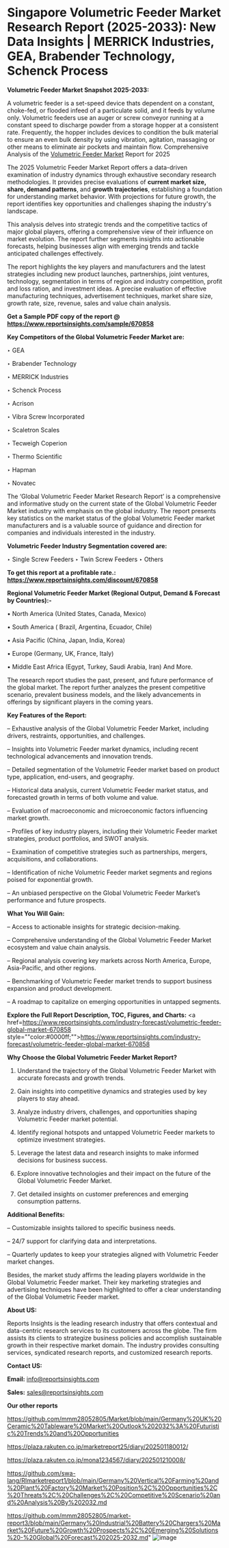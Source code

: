 # Singapore Volumetric Feeder Market Research Report (2025-2033): New Data Insights | MERRICK Industries, GEA, Brabender Technology, Schenck Process

<strong>Volumetric Feeder Market Snapshot 2025-2033:</strong>

A volumetric feeder is a set-speed device thats dependent on a constant, choke-fed, or flooded infeed of a particulate solid, and it feeds by volume only. Volumetric feeders use an auger or screw conveyor running at a constant speed to discharge powder from a storage hopper at a consistent rate. Frequently, the hopper includes devices to condition the bulk material to ensure an even bulk density by using vibration, agitation, massaging or other means to eliminate air pockets and maintain flow. Comprehensive Analysis of the <a href=https://www.reportsinsights.com/sample/670858>Volumetric Feeder Market</a> Report for 2025

The 2025 Volumetric Feeder Market Report offers a data-driven examination of industry dynamics through exhaustive secondary research methodologies. It provides precise evaluations of <strong>current market size, share, demand patterns</strong>, and <strong>growth trajectories</strong>, establishing a foundation for understanding market behavior. With projections for future growth, the report identifies key opportunities and challenges shaping the industry's landscape.

This analysis delves into strategic trends and the competitive tactics of major global players, offering a comprehensive view of their influence on market evolution. The report further segments insights into actionable forecasts, helping businesses align with emerging trends and tackle anticipated challenges effectively.

The report highlights the key players and manufacturers and the latest strategies including new product launches, partnerships, joint ventures, technology, segmentation in terms of region and industry competition, profit and loss ration, and investment ideas. A precise evaluation of effective manufacturing techniques, advertisement techniques, market share size, growth rate, size, revenue, sales and value chain analysis.

<strong>Get a Sample PDF copy of the report @ <a href=https://www.reportsinsights.com/sample/670858 style=color:#0000ff;>https://www.reportsinsights.com/sample/670858</a></strong>

<strong>Key Competitors of the Global Volumetric Feeder Market are:</strong>

‣ GEA

‣ Brabender Technology

‣ MERRICK Industries

‣ Schenck Process

‣ Acrison

‣ Vibra Screw Incorporated

‣ Scaletron Scales

‣ Tecweigh Coperion

‣ Thermo Scientific

‣ Hapman

‣ Novatec

The ‘Global Volumetric Feeder Market Research Report’ is a comprehensive and informative study on the current state of the Global Volumetric Feeder Market industry with emphasis on the global industry. The report presents key statistics on the market status of the global Volumetric Feeder market manufacturers and is a valuable source of guidance and direction for companies and individuals interested in the industry.

<strong>Volumetric Feeder Industry Segmentation covered are:</strong>

‣ Single Screw Feeders
‣ Twin Screw Feeders
‣ Others

<strong>To get this report at a profitable rate.: <a href=https://www.reportsinsights.com/discount/670858 style=color:#0000ff;>https://www.reportsinsights.com/discount/670858</a></strong>

<strong>Regional Volumetric Feeder Market (Regional Output, Demand &amp; Forecast by Countries):-</strong>

• North America (United States, Canada, Mexico)

• South America ( Brazil, Argentina, Ecuador, Chile)

• Asia Pacific (China, Japan, India, Korea)

• Europe (Germany, UK, France, Italy)

• Middle East Africa (Egypt, Turkey, Saudi Arabia, Iran) And More.

The research report studies the past, present, and future performance of the global market. The report further analyzes the present competitive scenario, prevalent business models, and the likely advancements in offerings by significant players in the coming years.

<strong>Key Features of the Report:</strong>

– Exhaustive analysis of the Global Volumetric Feeder Market, including drivers, restraints, opportunities, and challenges.

– Insights into Volumetric Feeder market dynamics, including recent technological advancements and innovation trends.

– Detailed segmentation of the Volumetric Feeder market based on product type, application, end-users, and geography.

– Historical data analysis, current Volumetric Feeder market status, and forecasted growth in terms of both volume and value.

– Evaluation of macroeconomic and microeconomic factors influencing market growth.

– Profiles of key industry players, including their Volumetric Feeder market strategies, product portfolios, and SWOT analysis.

– Examination of competitive strategies such as partnerships, mergers, acquisitions, and collaborations.

– Identification of niche Volumetric Feeder market segments and regions poised for exponential growth.

– An unbiased perspective on the Global Volumetric Feeder Market’s performance and future prospects.

<strong>What You Will Gain:</strong>

– Access to actionable insights for strategic decision-making.

– Comprehensive understanding of the Global Volumetric Feeder Market ecosystem and value chain analysis.

– Regional analysis covering key markets across North America, Europe, Asia-Pacific, and other regions.

– Benchmarking of Volumetric Feeder market trends to support business expansion and product development.

– A roadmap to capitalize on emerging opportunities in untapped segments.

<strong>Explore the Full Report Description, TOC, Figures, and Charts:</strong>
<a href=https://www.reportsinsights.com/industry-forecast/volumetric-feeder-global-market-670858 style=""color:#0000ff;"">https://www.reportsinsights.com/industry-forecast/volumetric-feeder-global-market-670858</a>

<strong>Why Choose the Global Volumetric Feeder Market Report?</strong>

1. Understand the trajectory of the Global Volumetric Feeder Market with accurate forecasts and growth trends.

2. Gain insights into competitive dynamics and strategies used by key players to stay ahead.

3. Analyze industry drivers, challenges, and opportunities shaping Volumetric Feeder market potential.

4. Identify regional hotspots and untapped Volumetric Feeder markets to optimize investment strategies.

5. Leverage the latest data and research insights to make informed decisions for business success.

6. Explore innovative technologies and their impact on the future of the Global Volumetric Feeder Market.

7. Get detailed insights on customer preferences and emerging consumption patterns.

<strong>Additional Benefits:</strong>

– Customizable insights tailored to specific business needs.

– 24/7 support for clarifying data and interpretations.

– Quarterly updates to keep your strategies aligned with Volumetric Feeder market changes.

Besides, the market study affirms the leading players worldwide in the Global Volumetric Feeder market. Their key marketing strategies and advertising techniques have been highlighted to offer a clear understanding of the Global Volumetric Feeder market.

<strong><strong>About US</strong>:</strong>

Reports Insights is the leading research industry that offers contextual and data-centric research services to its customers across the globe. The firm assists its clients to strategize business policies and accomplish sustainable growth in their respective market domain. The industry provides consulting services, syndicated research reports, and customized research reports.

<strong>Contact US:</strong>

<p class=><b>Email:</b> <a href=mailto:info@reportsinsights.com>info@reportsinsights.com</a></p>
<p class=><b>Sales:</b> <a href=mailto:sales@reportsinsights.com>sales@reportsinsights.com</a></p>

<strong>Our other reports</strong>

<a href=https://github.com/mmm28052805/Market/blob/main/Germany%20UK%20Ceramic%20Tableware%20Market%20Outlook%202032%3A%20Futuristic%20Trends%20and%20Opportunities>https://github.com/mmm28052805/Market/blob/main/Germany%20UK%20Ceramic%20Tableware%20Market%20Outlook%202032%3A%20Futuristic%20Trends%20and%20Opportunities</a>

<a href=https://plaza.rakuten.co.jp/marketreport25/diary/202501180012/>https://plaza.rakuten.co.jp/marketreport25/diary/202501180012/</a>

<a href=https://plaza.rakuten.co.jp/mona1234567/diary/202501210008/>https://plaza.rakuten.co.jp/mona1234567/diary/202501210008/</a>

<a href=https://github.com/swa-lang/RImarketreport1/blob/main/Germany%20Vertical%20Farming%20and%20Plant%20Factory%20Market%20Position%2C%20Opportunities%2C%20Threats%2C%20Challenges%2C%20Competitive%20Scenario%20and%20Analysis%20By%202032.md>https://github.com/swa-lang/RImarketreport1/blob/main/Germany%20Vertical%20Farming%20and%20Plant%20Factory%20Market%20Position%2C%20Opportunities%2C%20Threats%2C%20Challenges%2C%20Competitive%20Scenario%20and%20Analysis%20By%202032.md</a>

<a href=https://github.com/mmm28052805/market-report3/blob/main/Germany%20Industrial%20Battery%20Chargers%20Market%20Future%20Growth%20Prospects%2C%20Emerging%20Solutions%20-%20Global%20Forecast%202025-2032.md>https://github.com/mmm28052805/market-report3/blob/main/Germany%20Industrial%20Battery%20Chargers%20Market%20Future%20Growth%20Prospects%2C%20Emerging%20Solutions%20-%20Global%20Forecast%202025-2032.md</a>"
![image](https://github.com/user-attachments/assets/d5487997-19f7-4b99-837c-f984fdd5627d)
